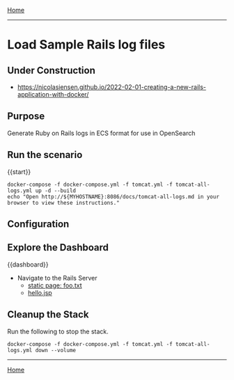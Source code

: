 [Home](../README.md)

---

# Load Sample Rails log files

## Under Construction

- https://nicolasiensen.github.io/2022-02-01-creating-a-new-rails-application-with-docker/

## Purpose
Generate Ruby on Rails logs in ECS format for use in OpenSearch

## Run the scenario

{{start}}

```
docker-compose -f docker-compose.yml -f tomcat.yml -f tomcat-all-logs.yml up -d --build
echo "Open http://${MYHOSTNAME}:8086/docs/tomcat-all-logs.md in your browser to view these instructions."

```
## Configuration

## Explore the Dashboard

{{dashboard}}
- Navigate to the Rails Server
  - [static page: foo.txt](http://{{MYHOSTNAME}}:8080/static/foo.txt)
  - [hello.jsp](http://{{MYHOSTNAME}}:8080/hello.jsp)

## Cleanup the Stack

Run the following to stop the stack.

```
docker-compose -f docker-compose.yml -f tomcat.yml -f tomcat-all-logs.yml down --volume
```

---
[Home](../README.md)